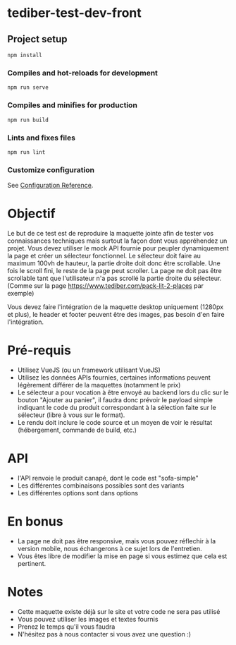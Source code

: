 # tediber-test-dev-front

## Project setup
```
npm install
```

### Compiles and hot-reloads for development
```
npm run serve
```

### Compiles and minifies for production
```
npm run build
```

### Lints and fixes files
```
npm run lint
```

### Customize configuration
See [Configuration Reference](https://cli.vuejs.org/config/).



# Objectif

Le but de ce test est de reproduire la maquette jointe afin de tester vos connaissances techniques mais surtout la façon dont vous appréhendez un projet.
Vous devez utiliser le mock API fournie pour peupler dynamiquement la page et créer un sélecteur fonctionnel.
Le sélecteur doit faire au maximum 100vh de hauteur, la partie droite doit donc être scrollable. Une fois le scroll fini, le reste de la page peut scroller. La page ne doit pas être scrollable tant que l'utilisateur n'a pas scrollé la partie droite du sélecteur.
(Comme sur la page https://www.tediber.com/pack-lit-2-places par exemple)

Vous devez faire l'intégration de la maquette desktop uniquement (1280px et plus), le header et footer peuvent être des images, pas besoin d'en faire l'intégration.

# Pré-requis

- Utilisez VueJS (ou un framework utilisant VueJS)
- Utilisez les données APIs fournies, certaines informations peuvent légèrement différer de la maquettes (notamment le prix)
- Le sélecteur a pour vocation à être envoyé au backend lors du clic sur le bouton "Ajouter au panier", il faudra donc prévoir le payload simple indiquant le code du produit correspondant à la sélection faite sur le sélecteur (libre à vous sur le format).
- Le rendu doit inclure le code source et un moyen de voir le résultat (hébergement, commande de build, etc.)

# API

- l'API renvoie le produit canapé, dont le code est "sofa-simple"
- Les différentes combinaisons possibles sont des variants
- Les différentes options sont dans options

# En bonus

- La page ne doit pas être responsive, mais vous pouvez réflechir à la version mobile, nous échangerons à ce sujet lors de l'entretien.
- Vous êtes libre de modifier la mise en page si vous estimez que cela est pertinent.

# Notes

- Cette maquette existe déjà sur le site et votre code ne sera pas utilisé
- Vous pouvez utiliser les images et textes fournis
- Prenez le temps qu'il vous faudra
- N'hésitez pas à nous contacter si vous avez une question :)

